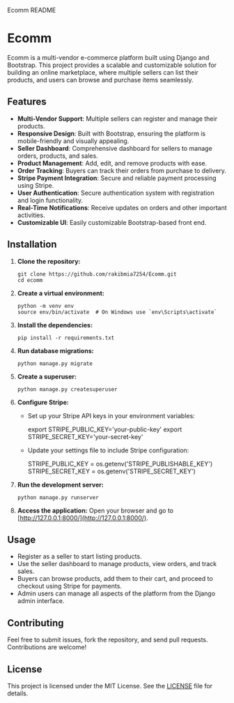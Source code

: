   Ecomm README

Ecomm
=====

Ecomm is a multi-vendor e-commerce platform built using Django and Bootstrap. This project provides a scalable and customizable solution for building an online marketplace, where multiple sellers can list their products, and users can browse and purchase items seamlessly.

Features
--------

*   **Multi-Vendor Support**: Multiple sellers can register and manage their products.
*   **Responsive Design**: Built with Bootstrap, ensuring the platform is mobile-friendly and visually appealing.
*   **Seller Dashboard**: Comprehensive dashboard for sellers to manage orders, products, and sales.
*   **Product Management**: Add, edit, and remove products with ease.
*   **Order Tracking**: Buyers can track their orders from purchase to delivery.
*   **Stripe Payment Integration**: Secure and reliable payment processing using Stripe.
*   **User Authentication**: Secure authentication system with registration and login functionality.
*   **Real-Time Notifications**: Receive updates on orders and other important activities.
*   **Customizable UI**: Easily customizable Bootstrap-based front end.

Installation
------------

1.  **Clone the repository:**
    
        git clone https://github.com/rakibmia7254/Ecomm.git
        cd ecomm
                    
    
2.  **Create a virtual environment:**
    
        python -m venv env
        source env/bin/activate  # On Windows use `env\Scripts\activate`
                    
    
3.  **Install the dependencies:**
    
        pip install -r requirements.txt
                    
    
4.  **Run database migrations:**
    
        python manage.py migrate
                    
    
5.  **Create a superuser:**
    
        python manage.py createsuperuser
                    
    
6.  **Configure Stripe:**
    *   Set up your Stripe API keys in your environment variables:
    
        export STRIPE_PUBLIC_KEY='your-public-key'
        export STRIPE_SECRET_KEY='your-secret-key'
                        
    
    *   Update your settings file to include Stripe configuration:
    
        STRIPE_PUBLIC_KEY = os.getenv('STRIPE_PUBLISHABLE_KEY')
        STRIPE_SECRET_KEY = os.getenv('STRIPE_SECRET_KEY')
                        
    
7.  **Run the development server:**
    
        python manage.py runserver
                    
    
8.  **Access the application:** Open your browser and go to [http://127.0.0.1:8000/](http://127.0.0.1:8000/).

Usage
-----

*   Register as a seller to start listing products.
*   Use the seller dashboard to manage products, view orders, and track sales.
*   Buyers can browse products, add them to their cart, and proceed to checkout using Stripe for payments.
*   Admin users can manage all aspects of the platform from the Django admin interface.

Contributing
------------

Feel free to submit issues, fork the repository, and send pull requests. Contributions are welcome!

License
-------

This project is licensed under the MIT License. See the [LICENSE](LICENSE) file for details.
